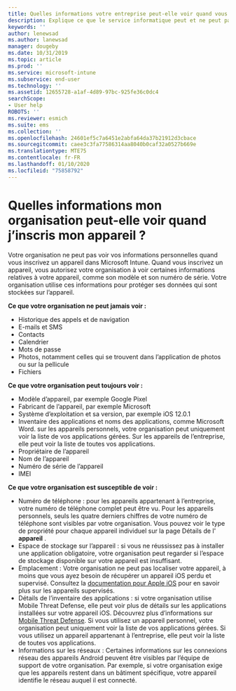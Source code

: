 ```yaml
---
title: Quelles informations votre entreprise peut-elle voir quand vous inscrivez votre appareil ?
description: Explique ce que le service informatique peut et ne peut pas voir sur votre appareil géré.
keywords: ''
author: lenewsad
ms.author: lanewsad
manager: dougeby
ms.date: 10/31/2019
ms.topic: article
ms.prod: ''
ms.service: microsoft-intune
ms.subservice: end-user
ms.technology: ''
ms.assetid: 12655728-a1af-4d89-97bc-925fe36c0dc4
searchScope:
- User help
ROBOTS: ''
ms.reviewer: esmich
ms.suite: ems
ms.collection: ''
ms.openlocfilehash: 24601ef5c7a6451e2abfa64da37b21912d3cbace
ms.sourcegitcommit: caee3c3fa77586314aa8040b0caf32a0527b669e
ms.translationtype: MTE75
ms.contentlocale: fr-FR
ms.lasthandoff: 01/10/2020
ms.locfileid: "75858792"
---
```

# <a name="what-information-can-my-organization-see-when-i-enroll-my-device"></a>Quelles informations mon organisation peut-elle voir quand j’inscris mon appareil ?

Votre organisation ne peut pas voir vos informations personnelles quand vous inscrivez un appareil dans Microsoft Intune. Quand vous inscrivez un appareil, vous autorisez votre organisation à voir certaines informations relatives à votre appareil, comme son modèle et son numéro de série. Votre organisation utilise ces informations pour protéger ses données qui sont stockées sur l’appareil.

**Ce que votre organisation ne peut jamais voir :**

- Historique des appels et de navigation
- E-mails et SMS
- Contacts
- Calendrier
- Mots de passe
- Photos, notamment celles qui se trouvent dans l’application de photos ou sur la pellicule
- Fichiers

**Ce que votre organisation peut toujours voir :**

- Modèle d’appareil, par exemple Google Pixel
- Fabricant de l’appareil, par exemple Microsoft
- Système d’exploitation et sa version, par exemple iOS 12.0.1
- Inventaire des applications et noms des applications, comme Microsoft Word. sur les appareils personnels, votre organisation peut uniquement voir la liste de vos applications gérées. Sur les appareils de l’entreprise, elle peut voir la liste de toutes vos applications.
- Propriétaire de l’appareil
- Nom de l’appareil
- Numéro de série de l’appareil
- IMEI

**Ce que votre organisation est susceptible de voir :**

- Numéro de téléphone : pour les appareils appartenant à l’entreprise, votre numéro de téléphone complet peut être vu. Pour les appareils personnels, seuls les quatre derniers chiffres de votre numéro de téléphone sont visibles par votre organisation. Vous pouvez voir le type de propriété pour chaque appareil individuel sur la page Détails de l' **appareil** .
- Espace de stockage sur l’appareil : si vous ne réussissez pas à installer une application obligatoire, votre organisation peut regarder si l’espace de stockage disponible sur votre appareil est insuffisant.  
- Emplacement : Votre organisation ne peut pas localiser votre appareil, à moins que vous ayez besoin de récupérer un appareil iOS perdu et supervisé. Consultez la [documentation pour Apple iOS](https://go.microsoft.com/fwlink/?linkid=853816) pour en savoir plus sur les appareils supervisés.  
- Détails de l’inventaire des applications : si votre organisation utilise Mobile Threat Defense, elle peut voir plus de détails sur les applications installées sur votre appareil iOS. Découvrez plus d’informations sur [Mobile Threat Defense](you-are-prompted-to-install-mtd-ios.md). Si vous utilisez un appareil personnel, votre organisation peut uniquement voir la liste de vos applications gérées. Si vous utilisez un appareil appartenant à l’entreprise, elle peut voir la liste de toutes vos applications.
- Informations sur les réseaux : Certaines informations sur les connexions réseau des appareils Android peuvent être visibles par l’équipe de support de votre organisation. Par exemple, si votre organisation exige que les appareils restent dans un bâtiment spécifique, votre appareil identifie le réseau auquel il est connecté. 
